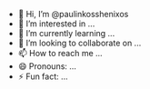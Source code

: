 - 👋 Hi, I’m @paulinkosshenixos
- 👀 I’m interested in ...
- 🌱 I’m currently learning ...
- 💞️ I’m looking to collaborate on ...
- 📫 How to reach me ...
- 😄 Pronouns: ...
- ⚡ Fun fact: ...

<!---
paulinkosshenixos/paulinkosshenixos is a ✨ special ✨ repository because its `README.md` (this file) appears on your GitHub profile.
You can click the Preview link to take a look at your changes.
--->
